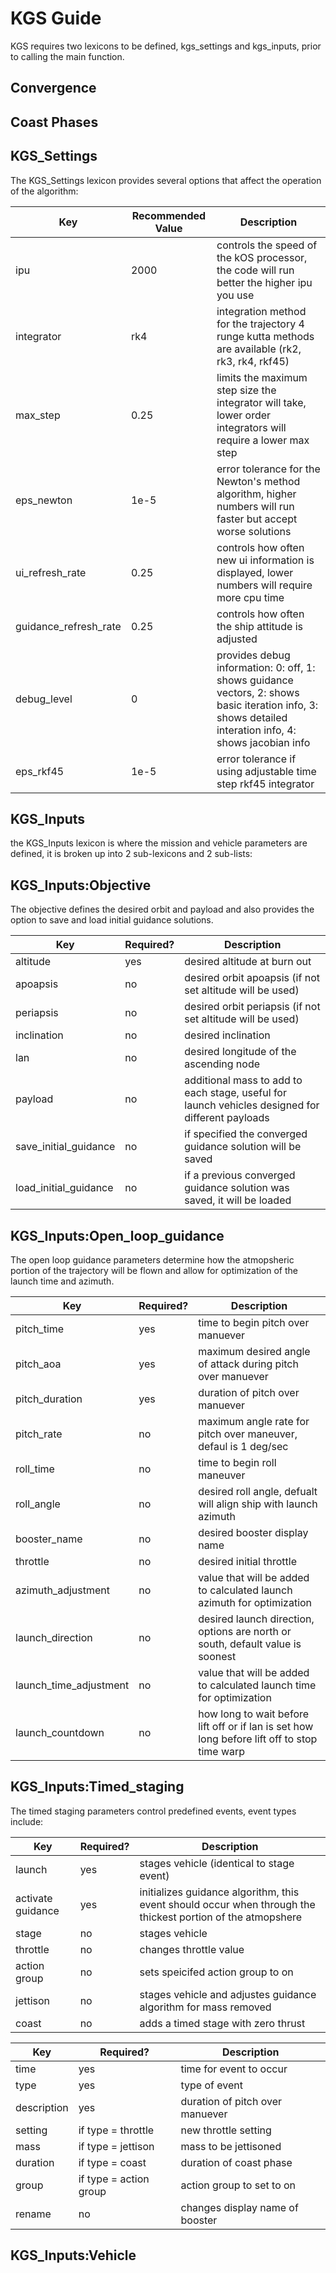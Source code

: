 # KGS Guide

KGS requires two lexicons to be defined, kgs_settings and kgs_inputs, prior to calling the main function.

## Convergence

## Coast Phases

## KGS_Settings

The KGS_Settings lexicon provides several options that affect the operation of the algorithm:

Key                   | Recommended Value | Description
---                   | ---               | ---
ipu                   |              2000 | controls the speed of the kOS processor, the code will run better the higher ipu you use
integrator            |               rk4 | integration method for the trajectory 4 runge kutta methods are available (rk2, rk3, rk4, rkf45)
max_step              |              0.25 | limits the maximum step size the integrator will take, lower order integrators will require a lower max step
eps_newton            |              1e-5 | error tolerance for the Newton's method algorithm, higher numbers will run faster but accept worse solutions
ui_refresh_rate       |              0.25 | controls how often new ui information is displayed, lower numbers will require more cpu time
guidance_refresh_rate |              0.25 | controls how often the ship attitude is adjusted
debug_level           |                 0 | provides debug information: 0: off, 1: shows guidance vectors, 2: shows basic iteration info, 3: shows detailed interation info, 4: shows jacobian info
eps_rkf45             |              1e-5 | error tolerance if using adjustable time step rkf45 integrator

## KGS_Inputs

the KGS_Inputs lexicon is where the mission and vehicle parameters are defined, it is broken up into 2 sub-lexicons and 2 sub-lists:

## KGS_Inputs:Objective

The objective defines the desired orbit and payload and also provides the option to save and load initial guidance solutions.

Key                | Required? | Description
---                |---        | ---
altitude           | yes       | desired altitude at burn out
apoapsis           | no        | desired orbit apoapsis (if not set altitude will be used)
periapsis          | no        | desired orbit periapsis (if not set altitude will be used)
inclination        | no        | desired inclination
lan                | no        | desired longitude of the ascending node
payload            | no        | additional mass to add to each stage, useful for launch vehicles designed for different payloads
save_initial_guidance      | no        | if specified the converged guidance solution will be saved
load_initial_guidance      | no        | if a previous converged guidance solution was saved, it will be loaded

## KGS_Inputs:Open_loop_guidance

The open loop guidance parameters determine how the atmopsheric portion of the trajectory will be flown and allow for optimization of the launch time and azimuth.

Key                    | Required? | Description
---                    |---        | ---
pitch_time             | yes       | time to begin pitch over manuever
pitch_aoa              | yes       | maximum desired angle of attack during pitch over manuever
pitch_duration         | yes       | duration of pitch over manuever
pitch_rate             | no        | maximum angle rate for pitch over maneuver, defaul is 1 deg/sec
roll_time              | no        | time to begin roll maneuver
roll_angle             | no        | desired roll angle, defualt will align ship with launch azimuth
booster_name           | no        | desired booster display name
throttle               | no        | desired initial throttle
azimuth_adjustment     | no        | value that will be added to calculated launch azimuth for optimization
launch_direction       | no        | desired launch direction, options are north or south, default value is soonest
launch_time_adjustment | no        | value that will be added to calculated launch time for optimization
launch_countdown       | no        | how long to wait before lift off or if lan is set how long before lift off to stop time warp

## KGS_Inputs:Timed_staging

The timed staging parameters control predefined events, event types include:

Key               | Required? | Description
---               |---        | ---
launch            | yes       | stages vehicle (identical to stage event)
activate guidance | yes       | initializes guidance algorithm, this event should occur when through the thickest portion of the atmopshere
stage             | no        | stages vehicle
throttle          | no        | changes throttle value
action group      | no        | sets speicifed action group to on
jettison          | no        | stages vehicle and adjustes guidance algorithm for mass removed
coast             | no        | adds a timed stage with zero thrust

Key          | Required? | Description
---          |---        | ---
time         | yes       | time for event to occur
type         | yes       | type of event
description  | yes       | duration of pitch over manuever
setting      | if type = throttle | new throttle setting 
mass         | if type = jettison | mass to be jettisoned
duration     | if type = coast | duration of coast phase
group        | if type = action group | action group to set to on
rename       | no        | changes display name of booster

## KGS_Inputs:Vehicle



